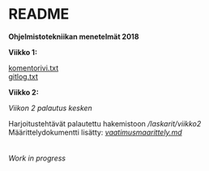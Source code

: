 # README

**Ohjelmistotekniikan menetelmät 2018**

**Viikko 1:**

[komentorivi.txt](https://github.com/oskarioskari/otm-harjoitustyo/blob/master/laskarit/viikko1/komentorivi.txt)\
[gitlog.txt](https://github.com/oskarioskari/otm-harjoitustyo/blob/master/laskarit/viikko1/gitlog.txt)

**Viikko 2:**

*Viikon 2 palautus kesken*

Harjoitustehtävät palautettu hakemistoon */laskarit/viikko2*\
Määrittelydokumentti lisätty: [*vaatimusmaarittely.md*](https://github.com/oskarioskari/otm-harjoitustyo/blob/master/dokumentointi/vaatimusmaarittely.md)
\
\
\
*Work in progress*
